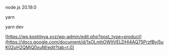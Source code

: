 node.js 20.19.0

yarn

yarn dev

[https://wp.koptilnya.xyz/wp-admin/edit.php?post_type=product](https://docs.google.com/document/d/1sOLmhOWItVELDHl4AQ75PrzfByj5uK02uH2QMjQ0xuM/edit?tab=t.0)

